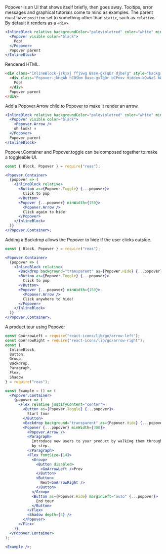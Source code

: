 <!-- Description -->

Popover is an UI that shows itself briefly, then goes away.
Tooltips, error messages and graphical tutorials come to mind as examples.
The parent must have `position` set to something other than `static`, such as `relative`.
By default it renders as a `<div>`.

<!-- Minimal JSX to showcase component -->

```jsx
<InlineBlock relative backgroundColor="palevioletred" color="white" minWidth={400}>
  <Popover visible color="black">
    Pop!
  </Popover>
  Popover parent
</InlineBlock>
```

Rendered HTML.

```html
<div class="InlineBlock-jzkjxj ffjSwg Base-gxTqDr djbeTg" style="background-color: palevioletred; color: white; min-width: 400px;">
  <div class="Popover-jkHqAb hCOSbm Base-gxTqDr bCPnxv Hidden-kQwNaS hWPDZm Perpendicular-dUeEhm eCoAAo Box-cwadsP gAhprV" aria-hidden="false" role="group" style="color: black;">
    Pop!
  </div>
  Popover parent
</div>
```

Add a Popover.Arrow child to Popover to make it render an arrow.

```jsx
<InlineBlock relative backgroundColor="palevioletred" color="white" minWidth={400}>
  <Popover visible color="black">
    <Popover.Arrow />
    oh look! ⬆
  </Popover>
  Popover parent
</InlineBlock>
```

Popover.Container and Popover.toggle can be composed together to make a toggleable UI.

```jsx
const { Block, Popover } = require("reas");

<Popover.Container>
  {popover => (
    <InlineBlock relative>
      <Button as={Popover.Toggle} {...popover}>
        Click to pop
      </Button>
      <Popover {...popover} minWidth={150}>
        <Popover.Arrow />
        Click again to hide!
      </Popover>
    </InlineBlock>
  )}
</Popover.Container>;
```

Adding a Backdrop allows the Popover to hide if the user clicks outside.

```jsx
const { Block, Popover } = require("reas");

<Popover.Container>
  {popover => (
    <InlineBlock relative>
      <Backdrop background="transparent" as={Popover.Hide} {...popover} />
      <Button as={Popover.Toggle} {...popover}>
        Click to pop
      </Button>
      <Popover {...popover} minWidth={150}>
        <Popover.Arrow />
        Click anywhere to hide!
      </Popover>
    </InlineBlock>
  )}
</Popover.Container>;
```

A product tour using Popover

```jsx
const GoArrowLeft = require("react-icons/lib/go/arrow-left");
const GoArrowRight = require("react-icons/lib/go/arrow-right");
const {
  InlineBlock,
  Button,
  Group,
  Backdrop,
  Paragraph,
  Flex,
  Shadow
} = require("reas");

const Example = () => (
  <Popover.Container>
    {popover => (
      <Flex relative justifyContent="center">
        <Button as={Popover.Toggle} {...popover}>
          Start tour
        </Button>
        <Backdrop background="transparent" as={Popover.Hide} {...popover} />
        <Popover {...popover} minWidth={300}>
          <Popover.Arrow />
          <Paragraph>
            Introduce new users to your product by walking them through it step
            by step.
          </Paragraph>
          <Flex fontSize={14}>
            <Group>
              <Button disabled>
                <GoArrowLeft />Prev
              </Button>
              <Button>
                Next<GoArrowRight />
              </Button>
            </Group>
            <Button as={Popover.Hide} marginLeft="auto" {...popover}>
              End tour
            </Button>
          </Flex>
          <Shadow depth={4} />
        </Popover>
      </Flex>
    )}
  </Popover.Container>
);

<Example />;
```
